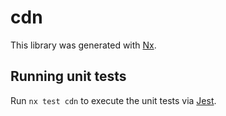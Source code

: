 # cdn

This library was generated with [Nx](https://nx.dev).

## Running unit tests

Run `nx test cdn` to execute the unit tests via [Jest](https://jestjs.io).
